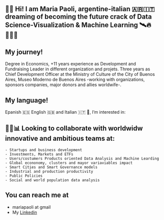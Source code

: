 ## 👋🏽 Hi! I am Maria Paoli, argentine-italian 🇦🇷🇮🇹 dreaming of becoming the future crack of Data Science-Visualization & Machine Learning 🛰️🔥👩🏻‍🚀 

## My journey!<br>
Degree in Economics, +11 years experience as Development and Fundraising Leader in different organization and projets. Three years as Chief Development Officer at the Ministry of Culture of the City of Buenos Aires, Museo Moderno de Buenos Aires -working with organizations, sponsors companies, major donors and allies worldwife-.
  
## My language! <br>
Epanish 🇪🇸 English 🇬🇧 and Italian 🇮🇹 🍝, I’m interested in:

## 🚀💎📊 Looking to collaborate with worldwidw innovative and ambitious teams at: <br>
    - Startups and business development
    - Investments, Markets and ETFs
    - Users/costumers Products oriented Data Analysis and Machine Learding
    - Global econonomy, clusters and mayor variaviables impact
    - Smart Cities and Smart Governance models
    - Industrial and production productivity
    - Public Policies
    - Social and world population data analysis
## You can reach me at

* mariapaoli at gmail
* My [Linkedin](https://www.linkedin.com/in/mariapaoli)
